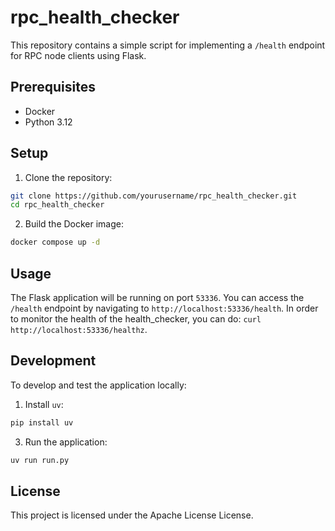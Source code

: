 # rpc_health_checker

This repository contains a simple script for implementing a `/health` endpoint for RPC node clients using Flask.

## Prerequisites

- Docker
- Python 3.12

## Setup

1. Clone the repository:
```sh
git clone https://github.com/yourusername/rpc_health_checker.git
cd rpc_health_checker
```

2. Build the Docker image:
```sh
docker compose up -d
```

## Usage

The Flask application will be running on port `53336`. You can access the `/health` endpoint by navigating to `http://localhost:53336/health`.
In order to monitor the health of the health_checker, you can do: `curl http://localhost:53336/healthz`.

## Development

To develop and test the application locally:

1. Install `uv`:
```sh
pip install uv
```

3. Run the application:
```sh
uv run run.py
```

## License

This project is licensed under the Apache License License.
